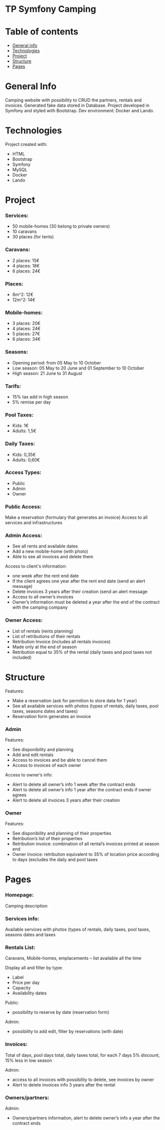 # TP Symfony Camping

# Table of contents
* [General info](#general-info)
* [Technologies](#technologies)
* [Project](#project)
* [Structure](#structure)
* [Pages](#pages)

# General Info
Camping website with possibility to CRUD the partners, rentals and invoices. Generated fake data stored in Database.
Project developed in Symfony and styled with Bootstrap. Dev environment: Docker and Lando.

# Technologies
Project created with:
* HTML
* Bootstrap
* Symfony
* MySQL
* Docker
* Lando

# Project
### Services: 
* 50 mobile-homes (30 belong to private owners) 
* 10 caravans 
* 30 places (for tents)  

### Caravans: 
* 2 places: 15€ 
* 4 places: 18€ 
* 6 places: 24€

### Places: 
* 8m^2: 12€ 
* 12m^2: 14€ 

### Mobile-homes: 
* 3 places: 20€ 
* 4 places: 24€ 
* 5 places: 27€ 
* 6 places: 34€ 

### Seasons: 
* Opening period: from 05 May to 10 October  
* Low season: 05 May to 20 June and 01 September to 10 October 
* High season: 21 June to 31 August 

### Tarifs: 
* 15% tax add in high season 
* 5% remise per day

### Pool Taxes:  
* Kids: 1€ 
* Adults: 1,5€ 

### Daily Taxes: 
* Kids: 0,35€ 
* Adults: 0,60€ 

### Access Types: 
* Public 
* Admin 
* Owner 

### Public Access: 
Make a reservation (formulary that generates an invoice) 
Access to all services and infrastructures 

### Admin Access:  
* See all rents and available dates 
* Add a new mobile-home (with photo) 
* Able to see all invoices and delete them 

Access to client's information: 
* one week after the rent end date 
* If the client agrees one year after the rent end date (send an alert message) 
* Delete invoices 3 years after their creation (send an alert message 
* Access to all owner’s invoices 
* Owner’s information must be deleted a year after the end of the contract with the camping company 

### Owner Access:  
* List of rentals (rents planning) 
* List of retributions of their rentals 
* Retribution Invoice (includes all rentals invoices) 
* Made only at the end of season 
* Retribution equal to 35% of the rental (daily taxes and pool taxes not included) 

# Structure
Features: 
* Make a reservation (ask for permition to store data for 1 year) 
* See all available services with photos (types of rentals, daily taxes, pool taxes, seasons dates and taxes) 
* Reservation form generates an invoice 

### Admin 
Features: 
* See disponibility and planning 
* Add and edit rentals 
* Access to invoices and be able to cancel them 
* Access to invoices of each owner 

Access to owner’s info: 
* Alert to delete all owner’s info 1 week after the contract ends 
* Alert to delete all owner’s info 1 year after the contract ends if owner agrees 
* Alert to delete all invoices 3 years after their creation 

### Owner 
Features: 
* See disponibility and planning of their properties 
* Retribution’s list of their properties 
* Retribution invoice: combination of all rental’s invoices printed at season end 
* Owner invoice: retribution equivalent to 35% of location price according to days (excludes the daily and pool taxes 

# Pages 
### Homepage: 
Camping description 

### Services info: 
Available services with photos (types of rentals, daily taxes, pool taxes, seasons dates and taxes 

### Rentals List: 
Caravans, Mobile-homes, emplacements – list available all the time 

Display all and filter by type: 
* Label 
* Price per day 
* Capacity  
* Availability dates 

Public: 
* possibility to reserve by date (reservation form)  

Admin:  
* possibility to add edit, filter by reservations (with date) 

### Invoices: 
Total of days, pool days total, daily taxes total, for each 7 days 5% discount, 15% less in low season 

Admin: 
* access to all invoices with possibility to delete, see invoices by owner 
* Alert to delete invoices info 3 years after the rental 

### Owners/partners: 
Admin: 
* Owners/partners information, alert to delete owner’s info a year after the contract ends 
